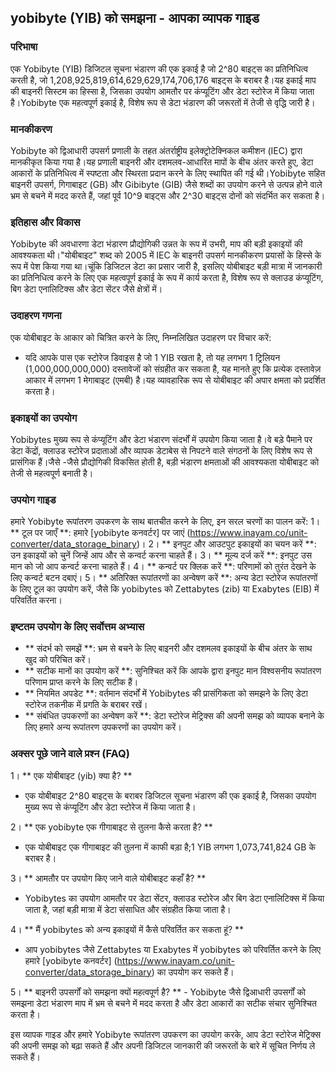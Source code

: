 ## yobibyte (YIB) को समझना - आपका व्यापक गाइड

### परिभाषा
एक Yobibyte (YIB) डिजिटल सूचना भंडारण की एक इकाई है जो 2^80 बाइट्स का प्रतिनिधित्व करती है, जो 1,208,925,819,614,629,629,174,706,176 बाइट्स के बराबर है।यह इकाई माप की बाइनरी सिस्टम का हिस्सा है, जिसका उपयोग आमतौर पर कंप्यूटिंग और डेटा स्टोरेज में किया जाता है।Yobibyte एक महत्वपूर्ण इकाई है, विशेष रूप से डेटा भंडारण की जरूरतों में तेजी से वृद्धि जारी है।

### मानकीकरण
Yobibyte को द्विआधारी उपसर्ग प्रणाली के तहत अंतर्राष्ट्रीय इलेक्ट्रोटेक्निकल कमीशन (IEC) द्वारा मानकीकृत किया गया है।यह प्रणाली बाइनरी और दशमलव-आधारित मापों के बीच अंतर करते हुए, डेटा आकारों के प्रतिनिधित्व में स्पष्टता और स्थिरता प्रदान करने के लिए स्थापित की गई थी।Yobibyte सहित बाइनरी उपसर्ग, गिगाबाइट (GB) और Gibibyte (GIB) जैसे शब्दों का उपयोग करने से उत्पन्न होने वाले भ्रम से बचने में मदद करते हैं, जहां पूर्व 10^9 बाइट्स और 2^30 बाइट्स दोनों को संदर्भित कर सकता है।

### इतिहास और विकास
Yobibyte की अवधारणा डेटा भंडारण प्रौद्योगिकी उन्नत के रूप में उभरी, माप की बड़ी इकाइयों की आवश्यकता थी।"योबीबाइट" शब्द को 2005 में IEC के बाइनरी उपसर्ग मानकीकरण प्रयासों के हिस्से के रूप में पेश किया गया था।चूंकि डिजिटल डेटा का प्रसार जारी है, इसलिए योबीबाइट बड़ी मात्रा में जानकारी का प्रतिनिधित्व करने के लिए एक महत्वपूर्ण इकाई के रूप में कार्य करता है, विशेष रूप से क्लाउड कंप्यूटिंग, बिग डेटा एनालिटिक्स और डेटा सेंटर जैसे क्षेत्रों में।

### उदाहरण गणना
एक योबीबाइट के आकार को चित्रित करने के लिए, निम्नलिखित उदाहरण पर विचार करें:
- यदि आपके पास एक स्टोरेज डिवाइस है जो 1 YIB रखता है, तो यह लगभग 1 ट्रिलियन (1,000,000,000,000) दस्तावेजों को संग्रहीत कर सकता है, यह मानते हुए कि प्रत्येक दस्तावेज़ आकार में लगभग 1 मेगाबाइट (एमबी) है।यह व्यावहारिक रूप से योबीबाइट की अपार क्षमता को प्रदर्शित करता है।

### इकाइयों का उपयोग
Yobibytes मुख्य रूप से कंप्यूटिंग और डेटा भंडारण संदर्भों में उपयोग किया जाता है।वे बड़े पैमाने पर डेटा केंद्रों, क्लाउड स्टोरेज प्रदाताओं और व्यापक डेटाबेस से निपटने वाले संगठनों के लिए विशेष रूप से प्रासंगिक हैं।जैसे -जैसे प्रौद्योगिकी विकसित होती है, बड़ी भंडारण क्षमताओं की आवश्यकता योबीबाइट को तेजी से महत्वपूर्ण बनाती है।

### उपयोग गाइड
हमारे Yobibyte रूपांतरण उपकरण के साथ बातचीत करने के लिए, इन सरल चरणों का पालन करें:
1। ** टूल पर जाएँ **: हमारे [yobibyte कनवर्टर] पर जाएं (https://www.inayam.co/unit-converter/data_storage_binary)।
2। ** इनपुट और आउटपुट इकाइयों का चयन करें **: उन इकाइयों को चुनें जिन्हें आप और से कन्वर्ट करना चाहते हैं।
3। ** मूल्य दर्ज करें **: इनपुट उस मान को जो आप कन्वर्ट करना चाहते हैं।
4। ** कन्वर्ट पर क्लिक करें **: परिणामों को तुरंत देखने के लिए कन्वर्ट बटन दबाएं।
5। ** अतिरिक्त रूपांतरणों का अन्वेषण करें **: अन्य डेटा स्टोरेज रूपांतरणों के लिए टूल का उपयोग करें, जैसे कि yobibytes को Zettabytes (zib) या Exabytes (EIB) में परिवर्तित करना।

### इष्टतम उपयोग के लिए सर्वोत्तम अभ्यास
- ** संदर्भ को समझें **: भ्रम से बचने के लिए बाइनरी और दशमलव इकाइयों के बीच अंतर के साथ खुद को परिचित करें।
- ** सटीक मानों का उपयोग करें **: सुनिश्चित करें कि आपके द्वारा इनपुट मान विश्वसनीय रूपांतरण परिणाम प्राप्त करने के लिए सटीक हैं।
- ** नियमित अपडेट **: वर्तमान संदर्भों में Yobibytes की प्रासंगिकता को समझने के लिए डेटा स्टोरेज तकनीक में प्रगति के बराबर रखें।
- ** संबंधित उपकरणों का अन्वेषण करें **: डेटा स्टोरेज मेट्रिक्स की अपनी समझ को व्यापक बनाने के लिए हमारे अन्य रूपांतरण उपकरणों का उपयोग करें।

### अक्सर पूछे जाने वाले प्रश्न (FAQ)

1। ** एक योबीबाइट (yib) क्या है? **
- एक योबीबाइट 2^80 बाइट्स के बराबर डिजिटल सूचना भंडारण की एक इकाई है, जिसका उपयोग मुख्य रूप से कंप्यूटिंग और डेटा स्टोरेज में किया जाता है।

2। ** एक yobibyte एक गीगाबाइट से तुलना कैसे करता है? **
- एक योबीबाइट एक गीगाबाइट की तुलना में काफी बड़ा है;1 YIB लगभग 1,073,741,824 GB के बराबर है।

3। ** आमतौर पर उपयोग किए जाने वाले योबीबाइट कहाँ है? **
- Yobibytes का उपयोग आमतौर पर डेटा सेंटर, क्लाउड स्टोरेज और बिग डेटा एनालिटिक्स में किया जाता है, जहां बड़ी मात्रा में डेटा संसाधित और संग्रहीत किया जाता है।

4। ** मैं yobibytes को अन्य इकाइयों में कैसे परिवर्तित कर सकता हूं? **
- आप yobibytes जैसे Zettabytes या Exabytes में yobibytes को परिवर्तित करने के लिए हमारे [yobibyte कनवर्टर] (https://www.inayam.co/unit-converter/data_storage_binary) का उपयोग कर सकते हैं।

5। ** बाइनरी उपसर्गों को समझना क्यों महत्वपूर्ण है? ** - Yobibyte जैसे द्विआधारी उपसर्गों को समझना डेटा भंडारण माप में भ्रम से बचने में मदद करता है और डेटा आकारों का सटीक संचार सुनिश्चित करता है।

इस व्यापक गाइड और हमारे Yobibyte रूपांतरण उपकरण का उपयोग करके, आप डेटा स्टोरेज मेट्रिक्स की अपनी समझ को बढ़ा सकते हैं और अपनी डिजिटल जानकारी की जरूरतों के बारे में सूचित निर्णय ले सकते हैं।